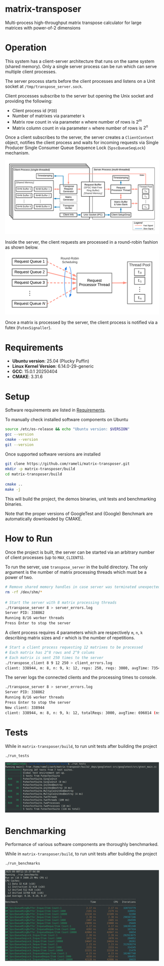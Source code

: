 # matrix-transposer
Multi-process high-throughput matrix transpose calculator for large matrices with power-of-2 dimensions

# Operation
This system has a client-server architecture that runs on the same system (shared memory). Only a single server process can be run which can serve multiple client processes.

The server process starts before the client processes and listens on a Unit socket at `/tmp/transpose_server.sock`. 

Client processes subscribe to the server but opening the Unix socket and providing the following:
- Client process id (`PID`)
- Number of matrixes via parameter `k`
- Matrix row count in via parameter `m` where number of rows is $2^m$
- Matrix column count in via parameter `n` where number of rows is $2^n$

Once a client subscribes to the server, the server creates a `ClientContext` object, notifies the client process and waits for incoming requests via Single Producer Single Consumer Queue Sequence Lock (`SpscQueueSeqLock`) mechanism.

![System Diagram](doc/system_diagram.png)

Inside the server, the client requests are processed in a round-robin fashion as shown below.
![Server Thread Pool](doc/server_threads.png)

Once a matrix is processed by the server, the client process is notified via a futex (`FutexSignaller`).

# Requirements
- **Ubuntu version**: 25.04 (Plucky Puffin)
- **Linux Kernel Version**: 6.14.0-29-generic
- **GCC**: 15.0.1 20250404
- **CMAKE**: 3.31.6

# Setup
Software requirements are listed in [Requirements](#Requirements).

To manually check installed software components on Ubuntu
```bash
source /etc/os-release && echo "Ubuntu version: $VERSION"
gcc --version
cmake --version
git --version
```

Once supported software versions are installed
```bash
git clone https://github.com/rameli/matrix-transposer.git
mkdir -p matrix-transposer/build
cd matrix-transposer/build

cmake ..
make -j
```

This will build the project, the demos binaries, unit tests and benchmarking binaries. 

Note that the proper versions of GoogleTest and (Google) Benchmark are automatically downloaded by CMAKE.

# How to Run
Once the project is built, the server can be started via an arbitrary number of client processes (up to `MAX_CLIENTS`).

To run the server, use `transpose_server` in the build directory. The only argument is the number of matrix processing threads which must be a power of two.
```bash
# Remove shared memory handles in case server was terminated unexpectedly
rm -rf /dev/shm/*

# Start the server with 8 matrix processing threads
./transpose_server 8 > server_errors.log
Server PID: 338862
Running 8/16 worker threads
Press Enter to stop the server
```

A client process requires 4 parameters which are respectively `m`, `n`, `k` describing matrix sizes and `r` which is the number of repetitions.
```bash
# Start a client process requesting 12 matrixes to be processed
# Each matrix has 2^8 rows and 2^9 colums
# Each matrix is sent 250 times to the server
./transpose_client 8 9 12 250 > client_errors.log
client: 338944, m: 8, n: 9, k: 12, reps: 250, reqs: 3000, avgTime: 735476 (ns)
```

The server logs the connected clients and the processing times to console.
```bash
./transpose_server 8 > server_errors.log
Server PID: 338862
Running 8/16 worker threads
Press Enter to stop the server
New client: 338944
client: 338944, m: 8, n: 9, k: 12, totalReqs: 3000, avgTime: 696014 (ns)
```

# Tests
While in `matrix-transposer/build`, to run unit tests after building the project
```bash
./run_tests
```
![Unit Tests Results](doc/tests.png)

# Benchmarking
Performance of various software components are thoroughly benchmarked.

While in `matrix-transposer/build`, to run unit tests after building the project
```bash
./run_benchmarks
```
![Benchmark Results](doc/benchmarks.png)
